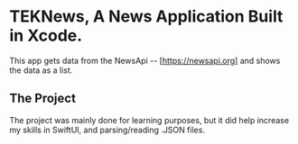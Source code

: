 # TEKNews, A News Application Built in Xcode.

This app gets data from the NewsApi -- [https://newsapi.org] and shows the data as a list. 

## The Project

The project was mainly done for learning purposes, but it did help increase my skills in SwiftUI, and parsing/reading .JSON files.

